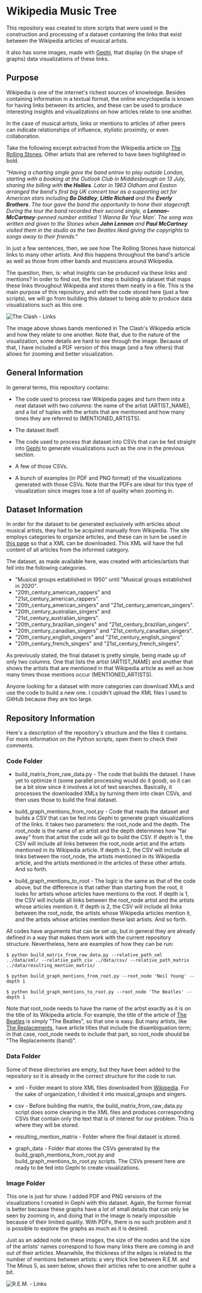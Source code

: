 # Wikipedia Music Tree

This repository was created to store scripts that were used in the construction and processing of a dataset containing the links that exist between the Wikipedia articles of musical artists. 

It also has some images, made with [Gephi](https://gephi.org/), that display (in the shape of graphs) data visualizations of these links.

## Purpose

Wikipedia is one of the internet's richest sources of knowledge. Besides containing information in a textual format, the online encyclopedia is known for having links between its articles, and these can be used to produce interesting insights and visualizations on how articles relate to one another.

In the case of musical artists, links or mentions to articles of other peers can indicate relationships of influence, stylistic proximity, or even collaboration.

Take the following excerpt extracted from the Wikipedia article on [The Rolling Stones](https://en.wikipedia.org/wiki/The_Rolling_Stones). Other artists that are referred to have been highlighted in bold.

*"Having a charting single gave the band entree to play outside London, starting with a booking at the Outlook Club in Middlesbrough on 13 July, sharing the billing with **the Hollies**. Later in 1963 Oldham and Easton arranged the band's first big UK concert tour as a supporting act for American stars including **Bo Diddley**, **Little Richard** and the **Everly Brothers**. The tour gave the band the opportunity to hone their stagecraft. During the tour the band recorded their second single, a **Lennon–McCartney**-penned number entitled 'I Wanna Be Your Man'. The song was written and given to the Stones when **John Lennon** and **Paul McCartney** visited them in the studio as the two Beatles liked giving the copyrights to songs away to their friends."*

In just a few sentences, then, we see how The Rolling Stones have historical links to many other artists. And this happens throughout the band's article as well as those from other bands and musicians around Wikipedia.

The question, then, is: what insights can be produced via these links and mentions? In order to find out, the first step is building a dataset that maps these links throughout Wikipedia and stores them neatly in a file. This is the main purpose of this repository, and with the code stored here (just a few scripts), we will go from building this dataset to being able to produce data visualizations such as this one.

![The Clash - Links](images/the_clash_mentions_from.png)

The image above shows bands mentioned in The Clash's Wikipedia article and how they relate to one another. Note that, due to the nature of the visualization, some details are hard to see through the image. Because of that, I have included a PDF version of this image (and a few others) that allows for zooming and better visualization.

## General Information

In general terms, this repository contains:

* The code used to process raw Wikipedia pages and turn them into a neat dataset with two columns: the name of the artist (ARTIST_NAME), and a list of tuples with the artists that are mentioned and how many times they are referred to (MENTIONED_ARTISTS).

* The dataset itself.

* The code used to process that dataset into CSVs that can be fed straight into [Gephi](https://gephi.org/) to generate visualizations such as the one in the previous section.

* A few of those CSVs.

* A bunch of examples (in PDF and PNG format) of the visualizations generated with those CSVs. Note that the PDFs are ideal for this type of visualization since images lose a lot of quality when zooming in.

## Dataset Information

In order for the dataset to be generated exclusively with articles about musical artists, they had to be acquired manually from Wikipedia. The site employs categories to organize articles, and these can in turn be used in [this page](https://en.wikipedia.org/wiki/Special:Export) so that a XML can be downloaded. This XML will have the full content of all articles from the informed category.

The dataset, as made available here, was created with articles/artists that fell into the following categories.

* "Musical groups established in 1950" until "Musical groups established in 2020".
* "20th_century_american_rappers" and "21st_century_american_rappers".
* "20th_century_american_singers" and "21st_century_american_singers".
* "20th_century_australian_singers" and "21st_century_australian_singers".
* "20th_century_brazilian_singers" and "21st_century_brazilian_singers".
* "20th_century_canadian_singers" and "21st_century_canadian_singers".
* "20th_century_english_singers" and "21st_century_english_singers".
* "20th_century_french_singers" and "21st_century_french_singers".

As previously stated, the final dataset is pretty simple, being made up of only two columns. One that lists the artist (ARTIST_NAME) and another that shows the artists that are mentioned in that Wikipedia article as well as how many times those mentions occur (MENTIONED_ARTISTS).

Anyone looking for a dataset with more categories can download XMLs and use the code to build a new one. I couldn't upload the XML files I used to GitHub because they are too large.

## Repository Information

Here's a description of the repository's structure and the files it contains. For more information on the Python scripts, open them to check their comments.

### Code Folder

* build_matrix_from_raw_data.py - The code that builds the dataset. I have yet to optimize it (some parallel processing would do it good), so it can be a bit slow since it involves a lot of text searches. Basically, it processes the downloaded XMLs by turning them into clean CSVs, and then uses those to build the final dataset.

* build_graph_mentions_from_root.py - Code that reads the dataset and builds a CSV that can be fed into Gephi to generate graph visualizations of the links. It takes two parameters: the root_node and the depth. The root_node is the name of an artist and the depth determines how "far away" from that artist the code will go to build the CSV. If depth is 1, the CSV will include all links between the root_node artist and the artists mentioned in its Wikipedia article. If depth is 2, the CSV will include all links between the root_node, the artists mentioned in its Wikipedia article, and the artists mentioned in the articles of these other artists. And so forth.

* build_graph_mentions_to_root - The logic is the same as that of the code above, but the difference is that rather than starting from the root, it looks for artists whose articles have mentions to the root. If depth is 1, the CSV will include all links between the root_node artist and the artists whose articles mention it. If depth is 2, the CSV will include all links between the root_node, the artists whose Wikipedia articles mention it, and the artists whose articles mention these last artists. And so forth.

All codes have arguments that can be set up, but in general they are already defined in a way that makes them work with the current repository structure. Nevertheless, here are examples of how they can be run:

```
$ python build_matrix_from_raw_data.py --relative_path_xml ../data/xml/ --relative_path_csv ../data/csv/ --relative_path_matrix ../data/resulting_mention_matrix/

$ python build_graph_mentions_from_root.py --root_node 'Neil Young' --depth 1

$ python build_graph_mentions_to_root.py --root_node 'The Beatles' --depth 1
```

Note that root_node needs to have the name of the artist exactly as it is on the title of its Wikipedia article. For example, the title of the article of [The Beatles](https://en.wikipedia.org/wiki/The_Beatles) is simply "The Beatles", so that one is easy. But many artists, like [The Replacements](https://en.wikipedia.org/wiki/The_Replacements_(band)), have article titles that include the disambiguation term; in that case, root_node needs to include that part, so root_node should be "The Replacements (band)".

### Data Folder

Some of these directories are empty, but they have been added to the repository so it is already in the correct structure for the code to run.

* xml - Folder meant to store XML files downloaded from [Wikipedia](https://en.wikipedia.org/wiki/Special:Export). For the sake of organization, I divided it into musical_groups and singers.

* csv - Before building the matrix, the build_matrix_from_raw_data.py script does some cleaning in the XML files and produces corresponding CSVs that contain only the text that is of interest for our problem. This is where they will be stored.

* resulting_mention_matrix - Folder where the final dataset is stored.

* graph_data - Folder that stores the CSVs generated by the build_graph_mentions_from_root.py and build_graph_mentions_to_root.py scripts. The CSVs present here are ready to be fed into Gephi to create visualizations.

### Image Folder

This one is just for show. I added PDF and PNG versions of the visualizations I created in Gephi with this dataset. Again, the former format is better because these graphs have a lot of small details that can only be seen by zooming in, and doing that in the image is nearly impossible because of their limited quality. With PDFs, there is no such problem and it is possible to explore the graphs as much as it is desired.

Just as an added note on these images, the size of the nodes and the size of the artists' names correspond to how many links there are coming in and out of their articles. Meanwhile, the thickness of the edges is related to the number of mentions between artists: a very thick line between R.E.M. and The Minus 5, as seen below, shows their articles refer to one another quite a bit.

![R.E.M. - Links](images/rem_mentions_from.png)
